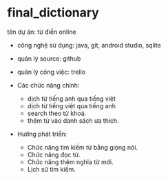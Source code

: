 # final_dictionary
tên dự án: từ điển online

- công nghệ sử dụng: java, git, android studio, sqlite
- quản lý source: github
- quản lý công việc: trello
- Các chức năng chính:
  + dịch từ tiếng anh qua tiếng việt
  + dịch từ tiếng việt qua tiếng anh
  + search theo từ khoá.
  + thêm từ vào danh sách ưa thích.
  
- Hướng phát triển:
  + Chức năng tìm kiếm từ bằng giọng nói.
  + Chức năng đọc từ.
  + Chức năng thêm nghĩa từ mới.
  + Lịch sử tìm kiếm.
  
